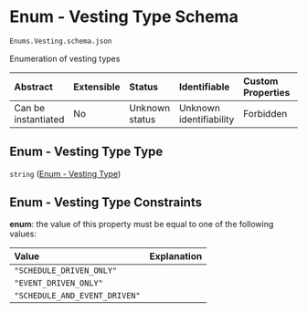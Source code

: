 # Enum - Vesting Type Schema

```txt
Enums.Vesting.schema.json
```

Enumeration of vesting types

| Abstract            | Extensible | Status         | Identifiable            | Custom Properties | Additional Properties | Access Restrictions | Defined In                                                                        |
| :------------------ | :--------- | :------------- | :---------------------- | :---------------- | :-------------------- | :------------------ | :-------------------------------------------------------------------------------- |
| Can be instantiated | No         | Unknown status | Unknown identifiability | Forbidden         | Allowed               | none                | [Vesting.schema.json](../schema/enums/Vesting.schema.json "open original schema") |

## Enum - Vesting Type Type

`string` ([Enum - Vesting Type](vesting.md))

## Enum - Vesting Type Constraints

**enum**: the value of this property must be equal to one of the following values:

| Value                         | Explanation |
| :---------------------------- | :---------- |
| `"SCHEDULE_DRIVEN_ONLY"`      |             |
| `"EVENT_DRIVEN_ONLY"`         |             |
| `"SCHEDULE_AND_EVENT_DRIVEN"` |             |
